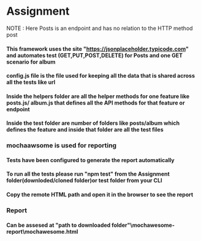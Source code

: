 # Assignment
NOTE : Here Posts is an endpoint and has no relation to the HTTP method post 

#### This framework uses the site "https://jsonplaceholder.typicode.com" and automates test (GET,PUT,POST,DELETE) for Posts and one GET scenario for album
#### config.js file is the file used for keeping all the data that is shared across all the tests like url
#### Inside the helpers folder are all the helper methods for one feature like posts.js/ album.js that defines all the API methods for that feature or endpoint
#### Inside the test folder are number of folders like posts/album which defines the feature and inside that folder are all the test files 


### mochaawsome  is used for reporting 
#### Tests have been configured to generate the report automatically
#### To run all the tests please run "npm test" from the Assignment folder(downloded/cloned folder)or test folder from your CLI
#### Copy the remote HTML path and open it in the browser to see the report

### Report
#### Can be assesed at "path to downloaded folder"\mochawesome-report\mochawesome.html 

